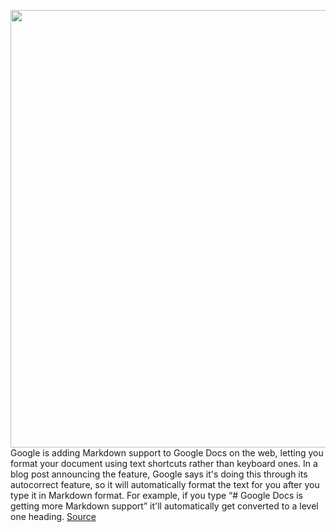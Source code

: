 <img src='https://cdn.vox-cdn.com/thumbor/UZIFYl9nbq-NV9NgdJdIAGaM2Z0=/0x0:2040x1360/1200x800/filters:focal(857x517:1183x843)/cdn.vox-cdn.com/uploads/chorus_image/image/70687151/acastro_180427_1777_0001.0.jpg' width='700px' /><br/>
Google is adding Markdown support to Google Docs on the web, letting you format your document using text shortcuts rather than keyboard ones. In a blog post announcing the feature, Google says it's doing this through its autocorrect feature, so it will automatically format the text for you after you type it in Markdown format. For example, if you type “# Google Docs is getting more Markdown support” it'll automatically get converted to a level one heading.
<a href='https://www.theverge.com/2022/3/29/23002138/google-docs-markdown-support-formatting-update'> Source <a/>